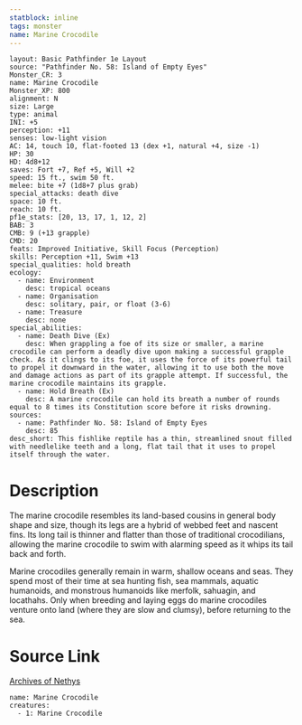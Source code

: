 ```yaml
---
statblock: inline
tags: monster
name: Marine Crocodile
---
```

```statblock
layout: Basic Pathfinder 1e Layout
source: "Pathfinder No. 58: Island of Empty Eyes"
Monster_CR: 3
name: Marine Crocodile
Monster_XP: 800
alignment: N
size: Large
type: animal
INI: +5
perception: +11
senses: low-light vision
AC: 14, touch 10, flat-footed 13 (dex +1, natural +4, size -1)
HP: 30
HD: 4d8+12
saves: Fort +7, Ref +5, Will +2
speed: 15 ft., swim 50 ft.
melee: bite +7 (1d8+7 plus grab)
special_attacks: death dive
space: 10 ft.
reach: 10 ft.
pf1e_stats: [20, 13, 17, 1, 12, 2]
BAB: 3
CMB: 9 (+13 grapple)
CMD: 20
feats: Improved Initiative, Skill Focus (Perception)
skills: Perception +11, Swim +13
special_qualities: hold breath
ecology:
  - name: Environment
    desc: tropical oceans
  - name: Organisation
    desc: solitary, pair, or float (3-6)
  - name: Treasure
    desc: none
special_abilities:
  - name: Death Dive (Ex)
    desc: When grappling a foe of its size or smaller, a marine crocodile can perform a deadly dive upon making a successful grapple check. As it clings to its foe, it uses the force of its powerful tail to propel it downward in the water, allowing it to use both the move and damage actions as part of its grapple attempt. If successful, the marine crocodile maintains its grapple.
  - name: Hold Breath (Ex)
    desc: A marine crocodile can hold its breath a number of rounds equal to 8 times its Constitution score before it risks drowning.
sources:
  - name: Pathfinder No. 58: Island of Empty Eyes
    desc: 85
desc_short: This fishlike reptile has a thin, streamlined snout filled with needlelike teeth and a long, flat tail that it uses to propel itself through the water.
```
# Description
The marine crocodile resembles its land-based cousins in general body shape and size, though its legs are a hybrid of webbed feet and nascent fins. Its long tail is thinner and flatter than those of traditional crocodilians, allowing the marine crocodile to swim with alarming speed as it whips its tail back and forth.

Marine crocodiles generally remain in warm, shallow oceans and seas. They spend most of their time at sea hunting fish, sea mammals, aquatic humanoids, and monstrous humanoids like merfolk, sahuagin, and locathahs. Only when breeding and laying eggs do marine crocodiles venture onto land (where they are slow and clumsy), before returning to the sea.
# Source Link
[Archives of Nethys](https://aonprd.com/MonsterDisplay.aspx?ItemName=Marine%20Crocodile)
```encounter-table
name: Marine Crocodile
creatures:
  - 1: Marine Crocodile
```
